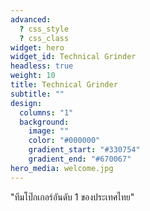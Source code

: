 ```yaml
---
advanced:
  ? css_style
  ? css_class
widget: hero
widget_id: Technical Grinder
headless: true
weight: 10
title: Technical Grinder
subtitle: ""
design:
  columns: "1"
  background:
    image: ""
    color: "#000000"
    gradient_start: "#330754"
    gradient_end: "#670067"
hero_media: welcome.jpg
---
```

"ทีมโป๊กเกอร์อันดับ 1 ของประเทศไทย"